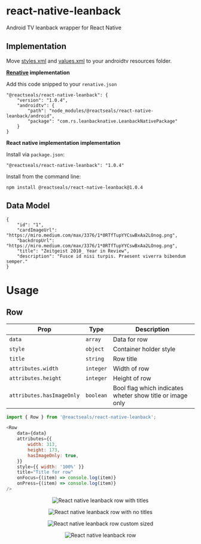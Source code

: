 # react-native-leanback
Android TV leanback wrapper for React Native

## Implementation

Move [styles.xml][link1] and [values.xml][link2] to your androidtv resources folder.

**[Renative][link3] implementation**

Add this code snipped to your `renative.json`

```
"@reactseals/react-native-leanback": {
    "version": "1.0.4",
    "androidtv": {
        "path": "node_modules/@reactseals/react-native-leanback/android",
        "package": "com.rs.leanbacknative.LeanbackNativePackage"
    }
}
```

**React native implementation implementation**

Install via `package.json`:

```
"@reactseals/react-native-leanback": "1.0.4"
```

Install from the command line:

```
npm install @reactseals/react-native-leanback@1.0.4
```

## Data Model

```
{
    "id": "1",
    "cardImageUrl": "https://miro.medium.com/max/3376/1*0RTfTupYYCswBxAa2LOnog.png",
    "backdropUrl": "https://miro.medium.com/max/3376/1*0RTfTupYYCswBxAa2LOnog.png",
    "title": "Zeitgeist 2010_ Year in Review",
    "description": "Fusce id nisi turpis. Praesent viverra bibendum semper."
}
```

# Usage

## Row

| Prop                        | Type        | Description                                               |
| --------------------------- | ----------- | --------------------------------------------------------- |
| ``data``                    | ``array``   | Data for row                                              |
| ``style``                   | ``object``  | Container holder style                                    |
| ``title``                   | ``string``  | Row title                                                 |
| ``attributes.width``        | ``integer`` | Width of row                                              |
| ``attributes.height``       | ``integer`` | Height of row                                             |
| ``attributes.hasImageOnly`` | ``boolean`` | Bool flag which indicates wheter show title or image only |

```javascript
import { Row } from '@reactseals/react-native-leanback';

<Row
    data={data}
    attributes={{
        width: 313,
        height: 173,
        hasImageOnly: true,
    }}
    style={{ width: '100%' }}
    title="Title for row"
    onFocus={(item) => console.log(item)}
    onPress={(item) => console.log(item)}
/>
```

<p align="center">
    <img src="./misc/img/row1.gif" alt="React native leanback row with titles" />
</p>
<p align="center">
    <img src="./misc/img/row2.gif" alt="React native leanback row with no titles" />
</p>
<p align="center">
    <img src="./misc/img/row3.gif" alt="React native leanback row custom sized" />
</p>
<p align="center">
    <img src="./misc/img/row4.gif" alt="React native leanback row" />
</p>

[link1]: https://github.com/reactseals/react-native-leanback/blob/master/android/src/main/res/values/styles.xml
[link2]: https://github.com/reactseals/react-native-leanback/blob/master/android/src/main/res/values/values.xml
[link3]: https://github.com/pavjacko/renative
